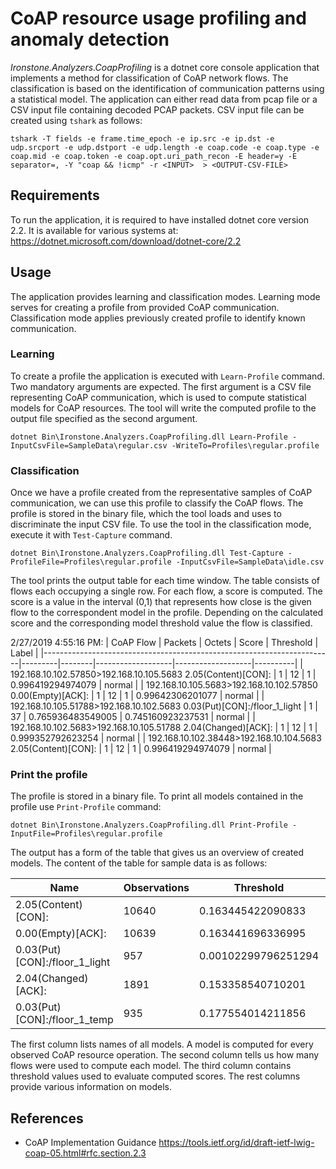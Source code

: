 ﻿# CoAP resource usage profiling and anomaly detection

*Ironstone.Analyzers.CoapProfiling* is a dotnet core console application that implements a method for classification of CoAP network flows. 
The classification is based on the identification of communication patterns using a statistical model. The application can either read data from pcap file or a CSV input file containing decoded PCAP packets. CSV input file can be created using `tshark` as follows:

```
tshark -T fields -e frame.time_epoch -e ip.src -e ip.dst -e udp.srcport -e udp.dstport -e udp.length -e coap.code -e coap.type -e coap.mid -e coap.token -e coap.opt.uri_path_recon -E header=y -E separator=, -Y "coap && !icmp" -r <INPUT>  > <OUTPUT-CSV-FILE>
```
## Requirements
To run the application, it is required to have installed dotnet core version 2.2. It is available for various systems at:
https://dotnet.microsoft.com/download/dotnet-core/2.2 


## Usage

The application provides learning and classification modes. Learning  mode serves for creating a profile from 
provided CoAP communication. Classification mode applies previously created profile to identify known communication.

### Learning 

To create a profile the application is executed with `Learn-Profile` command. Two mandatory arguments are expected.
The first argument is a CSV file representing CoAP communication, which is used to compute statistical models for CoAP resources. 
The tool will write the computed profile to the output file specified as the second argument.  

```
dotnet Bin\Ironstone.Analyzers.CoapProfiling.dll Learn-Profile -InputCsvFile=SampleData\regular.csv -WriteTo=Profiles\regular.profile
```


### Classification 

Once we have a profile created from the representative samples of CoAP communication, we can use this profile to classify the CoAP flows. The profile is stored in the binary file, which the tool loads and uses to discriminate the input CSV file.  To use the tool in the classification mode, execute it with `Test-Capture` command.

```
dotnet Bin\Ironstone.Analyzers.CoapProfiling.dll Test-Capture -ProfileFile=Profiles\regular.profile -InputCsvFile=SampleData\idle.csv
```
The tool prints the output table for each time window. The table consists of flows each occupying a single row. For each flow, a score is computed. The score 
is a value in the interval (0,1) that represents how close is the given flow to the correspondent model in the profile. 
Depending on the calculated score and the corresponding model threshold value the flow is classified. 


2/27/2019 4:55:16 PM:
| CoAP Flow                                                              | Packets | Octets | Score             | Threshold         | Label    |
|------------------------------------------------------------------------|---------|--------|-------------------|-------------------|----------|
| 192.168.10.102.57850>192.168.10.105.5683 2.05(Content)[CON]:           | 1       | 12     | 1                 | 0.996419294974079 | normal   |
| 192.168.10.105.5683>192.168.10.102.57850 0.00(Empty)[ACK]:             | 1       | 12     | 1                 | 0.99642306201077  | normal   |
| 192.168.10.105.51788>192.168.10.102.5683 0.03(Put)[CON]:/floor_1_light | 1       | 37     | 0.765936483549005 | 0.745160923237531 | normal   |
| 192.168.10.102.5683>192.168.10.105.51788 2.04(Changed)[ACK]:           | 1       | 12     | 1                 | 0.999352792623254 | normal   |
| 192.168.10.102.38448>192.168.10.104.5683 2.05(Content)[CON]:           | 1       | 12     | 1                 | 0.996419294974079 | normal   |


### Print the profile
The profile is stored in a binary file. To print all models contained in the profile use `Print-Profile` command:

```
dotnet Bin\Ironstone.Analyzers.CoapProfiling.dll Print-Profile -InputFile=Profiles\regular.profile
```

The output has a form of the table that gives us an overview of created models. The content of the table for sample data is as follows:


| Name                          | Observations | Threshold           | Distributions(Packets,Octets) | Mean(Packets,Octets)              | Variance(Packets,Octets)                |
|-------------------------------|--------------|---------------------|-------------------------------|-----------------------------------|-----------------------------------------|
| 2.05(Content)[CON]:           | 10640        | 0.163445422090833   | Fn(x; S),Fn(x; S)             | 1.0015037593985,12.018045112782   | 0.00150163923767492,0.21623605022515    |
| 0.00(Empty)[ACK]:             | 10639        | 0.163441696336995   | Fn(x; S),Fn(x; S)             | 1.00150390074255,12.0180468089106 | 0.00150178018312797,0.216256346370518   |
| 0.03(Put)[CON]:/floor_1_light | 957          | 0.00102299796251294 | Fn(x; S),Fn(x; S)             | 1,37.4994775339603                | 0,0.250261233019855                     |
| 2.04(Changed)[ACK]:           | 1891         | 0.153358540710201   | Fn(x; S),Fn(x; S)             | 1.00052882072977,12.0063458487573 | 0.000528820729772643,0.0761501850872505 |
| 0.03(Put)[CON]:/floor_1_temp  | 935          | 0.177554014211856   | Fn(x; S),Fn(x; S)             | 1.00106951871658,29.0310160427807 | 0.00106951871657757,0.899465240641688   |


The first column lists names of all models. A model is computed for every observed CoAP resource operation. The second column tells us how many flows were used to compute each model. The third column contains threshold values used to evaluate computed scores. The rest columns provide various information on models.


## References
* CoAP Implementation Guidance https://tools.ietf.org/id/draft-ietf-lwig-coap-05.html#rfc.section.2.3
